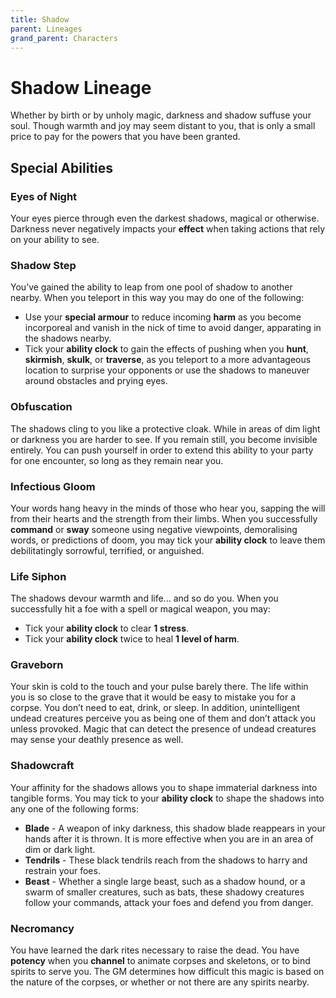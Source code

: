 ```yaml
---
title: Shadow
parent: Lineages
grand_parent: Characters
---
```


# Shadow Lineage
Whether by birth or by unholy magic, darkness and shadow suffuse your soul. Though warmth and joy may seem distant to you, that is only a small price to pay for the powers that you have been granted.

## Special Abilities

### Eyes of Night
Your eyes pierce through even the darkest shadows, magical or otherwise. Darkness never negatively impacts your **effect** when taking actions that rely on your ability to see.

### Shadow Step
You’ve gained the ability to leap from one pool of shadow to another nearby. When you teleport in this way you may do one of the following:
* Use your **special armour** to reduce incoming **harm** as you become incorporeal and vanish in the nick of time to avoid danger, apparating in the shadows nearby.
* Tick your **ability clock** to gain the effects of pushing when you **hunt**, **skirmish**, **skulk**, or **traverse**, as you teleport to a more advantageous location to surprise your opponents or use the shadows to maneuver around obstacles and prying eyes.

### Obfuscation
The shadows cling to you like a protective cloak. While in areas of dim light or darkness you are harder to see. If you remain still, you become invisible entirely. You can push yourself in order to extend this ability to your party for one encounter, so long as they remain near you.

### Infectious Gloom
Your words hang heavy in the minds of those who hear you, sapping the will from their hearts and the strength from their limbs. When you successfully **command** or **sway** someone using negative viewpoints, demoralising words, or predictions of doom, you may tick your **ability clock** to leave them debilitatingly sorrowful, terrified, or anguished.

### Life Siphon
The shadows devour warmth and life... and so do you. When you successfully hit a foe with a spell or magical weapon, you may:
* Tick your **ability clock** to clear **1 stress**.
* Tick your **ability clock** twice to heal **1 level of harm**.

### Graveborn
Your skin is cold to the touch and your pulse barely there. The life within you is so close to the grave that it would be easy to mistake you for a corpse. You don’t need to eat, drink, or sleep. In addition, unintelligent undead creatures perceive you as being one of them and don’t attack you unless provoked. Magic that can detect the presence of undead creatures may sense your deathly presence as well.

### Shadowcraft
Your affinity for the shadows allows you to shape immaterial darkness into tangible forms. You may tick to your **ability clock** to shape the shadows into any one of the following forms:
* **Blade** - A weapon of inky darkness, this shadow blade reappears in your hands after it is thrown. It is more effective when you are in an area of dim or dark light.
* **Tendrils** - These black tendrils reach from the shadows to harry and restrain your foes.
* **Beast** - Whether a single large beast, such as a shadow hound, or a swarm of smaller creatures, such as bats, these shadowy creatures follow your commands, attack your foes and defend you from danger.

### Necromancy
You have learned the dark rites necessary to raise the dead. You have **potency** when you **channel** to animate corpses and skeletons, or to bind spirits to serve you. The GM determines how difficult this magic is based on the nature of the corpses, or whether or not there are any spirits nearby.
